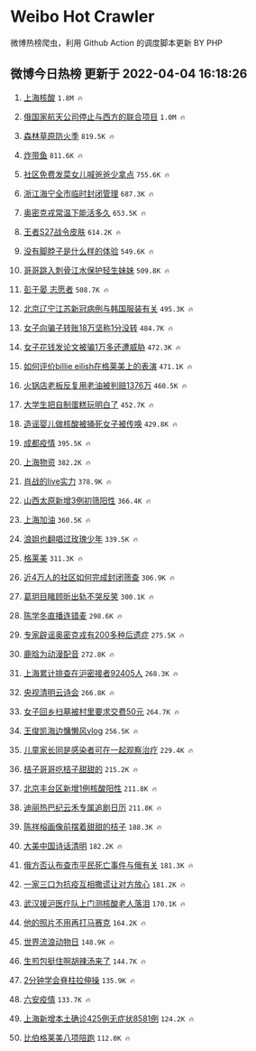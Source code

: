 # Weibo Hot Crawler 



微博热榜爬虫，利用 Github Action 的调度脚本更新 BY PHP 


## 微博今日热榜 更新于 2022-04-04 16:18:26 
1. [上海核酸](https://s.weibo.com/weibo?q=%23%E4%B8%8A%E6%B5%B7%E6%A0%B8%E9%85%B8%23&Refer=top) `1.8M 🔥` 

1. [俄国家航天公司停止与西方的联合项目](https://s.weibo.com/weibo?q=%23%E4%BF%84%E5%9B%BD%E5%AE%B6%E8%88%AA%E5%A4%A9%E5%85%AC%E5%8F%B8%E5%81%9C%E6%AD%A2%E4%B8%8E%E8%A5%BF%E6%96%B9%E7%9A%84%E8%81%94%E5%90%88%E9%A1%B9%E7%9B%AE%23&Refer=top) `1.0M 🔥` 

1. [森林草原防火季](https://s.weibo.com/weibo?q=%23%E6%A3%AE%E6%9E%97%E8%8D%89%E5%8E%9F%E9%98%B2%E7%81%AB%E5%AD%A3%23&Refer=top) `819.5K 🔥` 

1. [炸带鱼](https://s.weibo.com/weibo?q=%E7%82%B8%E5%B8%A6%E9%B1%BC&Refer=top) `811.6K 🔥` 

1. [社区免费发菜女儿喊爸爸少拿点](https://s.weibo.com/weibo?q=%23%E7%A4%BE%E5%8C%BA%E5%85%8D%E8%B4%B9%E5%8F%91%E8%8F%9C%E5%A5%B3%E5%84%BF%E5%96%8A%E7%88%B8%E7%88%B8%E5%B0%91%E6%8B%BF%E7%82%B9%23&Refer=top) `755.6K 🔥` 

1. [浙江海宁全市临时封闭管理](https://s.weibo.com/weibo?q=%23%E6%B5%99%E6%B1%9F%E6%B5%B7%E5%AE%81%E5%85%A8%E5%B8%82%E4%B8%B4%E6%97%B6%E5%B0%81%E9%97%AD%E7%AE%A1%E7%90%86%23&Refer=top) `687.3K 🔥` 

1. [奥密克戎常温下能活多久](https://s.weibo.com/weibo?q=%23%E5%A5%A5%E5%AF%86%E5%85%8B%E6%88%8E%E5%B8%B8%E6%B8%A9%E4%B8%8B%E8%83%BD%E6%B4%BB%E5%A4%9A%E4%B9%85%23&Refer=top) `653.5K 🔥` 

1. [王者S27战令皮肤](https://s.weibo.com/weibo?q=%23%E7%8E%8B%E8%80%85S27%E6%88%98%E4%BB%A4%E7%9A%AE%E8%82%A4%23&Refer=top) `614.2K 🔥` 

1. [没有脚脖子是什么样的体验](https://s.weibo.com/weibo?q=%23%E6%B2%A1%E6%9C%89%E8%84%9A%E8%84%96%E5%AD%90%E6%98%AF%E4%BB%80%E4%B9%88%E6%A0%B7%E7%9A%84%E4%BD%93%E9%AA%8C%23&Refer=top) `549.6K 🔥` 

1. [哥哥跳入刺骨江水保护轻生妹妹](https://s.weibo.com/weibo?q=%23%E5%93%A5%E5%93%A5%E8%B7%B3%E5%85%A5%E5%88%BA%E9%AA%A8%E6%B1%9F%E6%B0%B4%E4%BF%9D%E6%8A%A4%E8%BD%BB%E7%94%9F%E5%A6%B9%E5%A6%B9%23&Refer=top) `509.8K 🔥` 

1. [彭于晏 志愿者](https://s.weibo.com/weibo?q=%E5%BD%AD%E4%BA%8E%E6%99%8F%20%E5%BF%97%E6%84%BF%E8%80%85&Refer=top) `508.7K 🔥` 

1. [北京辽宁江苏新冠病例与韩国服装有关](https://s.weibo.com/weibo?q=%23%E5%8C%97%E4%BA%AC%E8%BE%BD%E5%AE%81%E6%B1%9F%E8%8B%8F%E6%96%B0%E5%86%A0%E7%97%85%E4%BE%8B%E4%B8%8E%E9%9F%A9%E5%9B%BD%E6%9C%8D%E8%A3%85%E6%9C%89%E5%85%B3%23&Refer=top) `495.3K 🔥` 

1. [女子向骗子转账18万坚称1分没转](https://s.weibo.com/weibo?q=%23%E5%A5%B3%E5%AD%90%E5%90%91%E9%AA%97%E5%AD%90%E8%BD%AC%E8%B4%A618%E4%B8%87%E5%9D%9A%E7%A7%B01%E5%88%86%E6%B2%A1%E8%BD%AC%23&Refer=top) `484.7K 🔥` 

1. [女子花钱发论文被骗1万多还遭威胁](https://s.weibo.com/weibo?q=%23%E5%A5%B3%E5%AD%90%E8%8A%B1%E9%92%B1%E5%8F%91%E8%AE%BA%E6%96%87%E8%A2%AB%E9%AA%971%E4%B8%87%E5%A4%9A%E8%BF%98%E9%81%AD%E5%A8%81%E8%83%81%23&Refer=top) `472.3K 🔥` 

1. [如何评价billie eilish在格莱美上的表演](https://s.weibo.com/weibo?q=%E5%A6%82%E4%BD%95%E8%AF%84%E4%BB%B7billie%20eilish%E5%9C%A8%E6%A0%BC%E8%8E%B1%E7%BE%8E%E4%B8%8A%E7%9A%84%E8%A1%A8%E6%BC%94&Refer=top) `471.1K 🔥` 

1. [火锅店老板反复用老油被判赔1376万](https://s.weibo.com/weibo?q=%23%E7%81%AB%E9%94%85%E5%BA%97%E8%80%81%E6%9D%BF%E5%8F%8D%E5%A4%8D%E7%94%A8%E8%80%81%E6%B2%B9%E8%A2%AB%E5%88%A4%E8%B5%941376%E4%B8%87%23&Refer=top) `460.5K 🔥` 

1. [大学生把自制蛋糕玩明白了](https://s.weibo.com/weibo?q=%23%E5%A4%A7%E5%AD%A6%E7%94%9F%E6%8A%8A%E8%87%AA%E5%88%B6%E8%9B%8B%E7%B3%95%E7%8E%A9%E6%98%8E%E7%99%BD%E4%BA%86%23&Refer=top) `452.7K 🔥` 

1. [造谣婴儿做核酸被捅死女子被传唤](https://s.weibo.com/weibo?q=%23%E9%80%A0%E8%B0%A3%E5%A9%B4%E5%84%BF%E5%81%9A%E6%A0%B8%E9%85%B8%E8%A2%AB%E6%8D%85%E6%AD%BB%E5%A5%B3%E5%AD%90%E8%A2%AB%E4%BC%A0%E5%94%A4%23&Refer=top) `429.8K 🔥` 

1. [成都疫情](https://s.weibo.com/weibo?q=%E6%88%90%E9%83%BD%E7%96%AB%E6%83%85&Refer=top) `395.5K 🔥` 

1. [上海物资](https://s.weibo.com/weibo?q=%23%E4%B8%8A%E6%B5%B7%E7%89%A9%E8%B5%84%23&Refer=top) `382.2K 🔥` 

1. [肖战的live实力](https://s.weibo.com/weibo?q=%23%E8%82%96%E6%88%98%E7%9A%84live%E5%AE%9E%E5%8A%9B%23&Refer=top) `378.9K 🔥` 

1. [山西太原新增3例初筛阳性](https://s.weibo.com/weibo?q=%23%E5%B1%B1%E8%A5%BF%E5%A4%AA%E5%8E%9F%E6%96%B0%E5%A2%9E3%E4%BE%8B%E5%88%9D%E7%AD%9B%E9%98%B3%E6%80%A7%23&Refer=top) `366.4K 🔥` 

1. [上海加油](https://s.weibo.com/weibo?q=%23%E4%B8%8A%E6%B5%B7%E5%8A%A0%E6%B2%B9%23&Refer=top) `360.5K 🔥` 

1. [浪姐也翻唱过玫瑰少年](https://s.weibo.com/weibo?q=%23%E6%B5%AA%E5%A7%90%E4%B9%9F%E7%BF%BB%E5%94%B1%E8%BF%87%E7%8E%AB%E7%91%B0%E5%B0%91%E5%B9%B4%23&Refer=top) `339.5K 🔥` 

1. [格莱美](https://s.weibo.com/weibo?q=%E6%A0%BC%E8%8E%B1%E7%BE%8E&Refer=top) `311.3K 🔥` 

1. [近4万人的社区如何完成封闭筛查](https://s.weibo.com/weibo?q=%23%E8%BF%914%E4%B8%87%E4%BA%BA%E7%9A%84%E7%A4%BE%E5%8C%BA%E5%A6%82%E4%BD%95%E5%AE%8C%E6%88%90%E5%B0%81%E9%97%AD%E7%AD%9B%E6%9F%A5%23&Refer=top) `306.9K 🔥` 

1. [葛玥目睹顾昕出轨不哭反笑](https://s.weibo.com/weibo?q=%23%E8%91%9B%E7%8E%A5%E7%9B%AE%E7%9D%B9%E9%A1%BE%E6%98%95%E5%87%BA%E8%BD%A8%E4%B8%8D%E5%93%AD%E5%8F%8D%E7%AC%91%23&Refer=top) `300.1K 🔥` 

1. [陈学冬直播连错麦](https://s.weibo.com/weibo?q=%E9%99%88%E5%AD%A6%E5%86%AC%E7%9B%B4%E6%92%AD%E8%BF%9E%E9%94%99%E9%BA%A6&Refer=top) `298.6K 🔥` 

1. [专家辟谣奥密克戎有200多种后遗症](https://s.weibo.com/weibo?q=%23%E4%B8%93%E5%AE%B6%E8%BE%9F%E8%B0%A3%E5%A5%A5%E5%AF%86%E5%85%8B%E6%88%8E%E6%9C%89200%E5%A4%9A%E7%A7%8D%E5%90%8E%E9%81%97%E7%97%87%23&Refer=top) `275.5K 🔥` 

1. [鹿晗为动漫配音](https://s.weibo.com/weibo?q=%23%E9%B9%BF%E6%99%97%E4%B8%BA%E5%8A%A8%E6%BC%AB%E9%85%8D%E9%9F%B3%23&Refer=top) `272.8K 🔥` 

1. [上海累计排查在沪密接者92405人](https://s.weibo.com/weibo?q=%23%E4%B8%8A%E6%B5%B7%E7%B4%AF%E8%AE%A1%E6%8E%92%E6%9F%A5%E5%9C%A8%E6%B2%AA%E5%AF%86%E6%8E%A5%E8%80%8592405%E4%BA%BA%23&Refer=top) `268.3K 🔥` 

1. [央视清明云诗会](https://s.weibo.com/weibo?q=%E5%A4%AE%E8%A7%86%E6%B8%85%E6%98%8E%E4%BA%91%E8%AF%97%E4%BC%9A&Refer=top) `266.8K 🔥` 

1. [女子回乡扫墓被村里要求交费50元](https://s.weibo.com/weibo?q=%23%E5%A5%B3%E5%AD%90%E5%9B%9E%E4%B9%A1%E6%89%AB%E5%A2%93%E8%A2%AB%E6%9D%91%E9%87%8C%E8%A6%81%E6%B1%82%E4%BA%A4%E8%B4%B950%E5%85%83%23&Refer=top) `264.7K 🔥` 

1. [王俊凯海边慵懒风vlog](https://s.weibo.com/weibo?q=%23%E7%8E%8B%E4%BF%8A%E5%87%AF%E6%B5%B7%E8%BE%B9%E6%85%B5%E6%87%92%E9%A3%8Evlog%23&Refer=top) `256.5K 🔥` 

1. [儿童家长同是感染者可在一起观察治疗](https://s.weibo.com/weibo?q=%23%E5%84%BF%E7%AB%A5%E5%AE%B6%E9%95%BF%E5%90%8C%E6%98%AF%E6%84%9F%E6%9F%93%E8%80%85%E5%8F%AF%E5%9C%A8%E4%B8%80%E8%B5%B7%E8%A7%82%E5%AF%9F%E6%B2%BB%E7%96%97%23&Refer=top) `229.4K 🔥` 

1. [桔子哥哥吃桔子甜甜的](https://s.weibo.com/weibo?q=%23%E6%A1%94%E5%AD%90%E5%93%A5%E5%93%A5%E5%90%83%E6%A1%94%E5%AD%90%E7%94%9C%E7%94%9C%E7%9A%84%23&Refer=top) `215.2K 🔥` 

1. [北京丰台区新增1例核酸阳性](https://s.weibo.com/weibo?q=%23%E5%8C%97%E4%BA%AC%E4%B8%B0%E5%8F%B0%E5%8C%BA%E6%96%B0%E5%A2%9E1%E4%BE%8B%E6%A0%B8%E9%85%B8%E9%98%B3%E6%80%A7%23&Refer=top) `211.8K 🔥` 

1. [迪丽热巴纪云禾专属追剧日历](https://s.weibo.com/weibo?q=%23%E8%BF%AA%E4%B8%BD%E7%83%AD%E5%B7%B4%E7%BA%AA%E4%BA%91%E7%A6%BE%E4%B8%93%E5%B1%9E%E8%BF%BD%E5%89%A7%E6%97%A5%E5%8E%86%23&Refer=top) `211.8K 🔥` 

1. [陈祥榕画像前摆着甜甜的桔子](https://s.weibo.com/weibo?q=%23%E9%99%88%E7%A5%A5%E6%A6%95%E7%94%BB%E5%83%8F%E5%89%8D%E6%91%86%E7%9D%80%E7%94%9C%E7%94%9C%E7%9A%84%E6%A1%94%E5%AD%90%23&Refer=top) `188.3K 🔥` 

1. [大美中国诗话清明](https://s.weibo.com/weibo?q=%23%E5%A4%A7%E7%BE%8E%E4%B8%AD%E5%9B%BD%E8%AF%97%E8%AF%9D%E6%B8%85%E6%98%8E%23&Refer=top) `182.2K 🔥` 

1. [俄方否认布查市平民死亡事件与俄有关](https://s.weibo.com/weibo?q=%23%E4%BF%84%E6%96%B9%E5%90%A6%E8%AE%A4%E5%B8%83%E6%9F%A5%E5%B8%82%E5%B9%B3%E6%B0%91%E6%AD%BB%E4%BA%A1%E4%BA%8B%E4%BB%B6%E4%B8%8E%E4%BF%84%E6%9C%89%E5%85%B3%23&Refer=top) `181.3K 🔥` 

1. [一家三口为抗疫互相撒谎让对方放心](https://s.weibo.com/weibo?q=%23%E4%B8%80%E5%AE%B6%E4%B8%89%E5%8F%A3%E4%B8%BA%E6%8A%97%E7%96%AB%E4%BA%92%E7%9B%B8%E6%92%92%E8%B0%8E%E8%AE%A9%E5%AF%B9%E6%96%B9%E6%94%BE%E5%BF%83%23&Refer=top) `181.2K 🔥` 

1. [武汉援沪医疗队上门测核酸老人落泪](https://s.weibo.com/weibo?q=%23%E6%AD%A6%E6%B1%89%E6%8F%B4%E6%B2%AA%E5%8C%BB%E7%96%97%E9%98%9F%E4%B8%8A%E9%97%A8%E6%B5%8B%E6%A0%B8%E9%85%B8%E8%80%81%E4%BA%BA%E8%90%BD%E6%B3%AA%23&Refer=top) `170.1K 🔥` 

1. [他的照片不用再打马赛克](https://s.weibo.com/weibo?q=%23%E4%BB%96%E7%9A%84%E7%85%A7%E7%89%87%E4%B8%8D%E7%94%A8%E5%86%8D%E6%89%93%E9%A9%AC%E8%B5%9B%E5%85%8B%23&Refer=top) `164.2K 🔥` 

1. [世界流浪动物日](https://s.weibo.com/weibo?q=%23%E4%B8%96%E7%95%8C%E6%B5%81%E6%B5%AA%E5%8A%A8%E7%89%A9%E6%97%A5%23&Refer=top) `148.9K 🔥` 

1. [生煎包挺住啊胡辣汤来了](https://s.weibo.com/weibo?q=%23%E7%94%9F%E7%85%8E%E5%8C%85%E6%8C%BA%E4%BD%8F%E5%95%8A%E8%83%A1%E8%BE%A3%E6%B1%A4%E6%9D%A5%E4%BA%86%23&Refer=top) `144.7K 🔥` 

1. [2分钟学会脊柱拉伸操](https://s.weibo.com/weibo?q=%232%E5%88%86%E9%92%9F%E5%AD%A6%E4%BC%9A%E8%84%8A%E6%9F%B1%E6%8B%89%E4%BC%B8%E6%93%8D%23&Refer=top) `135.9K 🔥` 

1. [六安疫情](https://s.weibo.com/weibo?q=%E5%85%AD%E5%AE%89%E7%96%AB%E6%83%85&Refer=top) `133.7K 🔥` 

1. [上海新增本土确诊425例无症状8581例](https://s.weibo.com/weibo?q=%23%E4%B8%8A%E6%B5%B7%E6%96%B0%E5%A2%9E%E6%9C%AC%E5%9C%9F%E7%A1%AE%E8%AF%8A425%E4%BE%8B%E6%97%A0%E7%97%87%E7%8A%B68581%E4%BE%8B%23&Refer=top) `124.2K 🔥` 

1. [比伯格莱美八项陪跑](https://s.weibo.com/weibo?q=%23%E6%AF%94%E4%BC%AF%E6%A0%BC%E8%8E%B1%E7%BE%8E%E5%85%AB%E9%A1%B9%E9%99%AA%E8%B7%91%23&Refer=top) `112.0K 🔥` 

